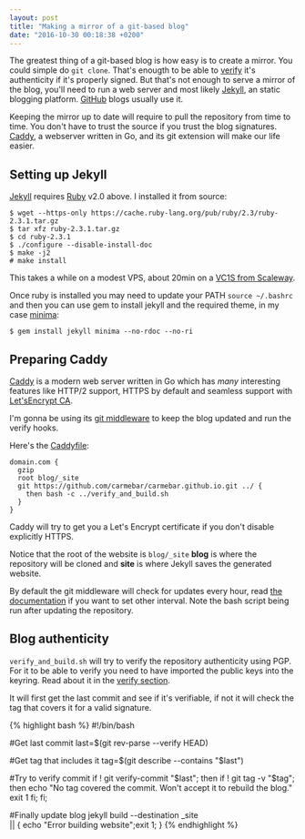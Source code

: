 ```yaml
---
layout: post
title: "Making a mirror of a git-based blog"
date: "2016-10-30 00:18:38 +0200"
---
```

The greatest thing of a git-based blog is how easy is to create a mirror. You
could simple do `git clone`. That's enougth to be able to [verify](/verify/)
it's authenticity if it's properly signed.
But that's not enough to serve a mirror of the blog, you'll need to run a
web server and most likely [Jekyll](https://jekyllrb.com), an static blogging platform.
[GitHub](https://github.com/) blogs usually use it.

Keeping the mirror up to date will require to pull the repository from time to
time. You don't have to trust the source if you trust the blog signatures.
[Caddy](https://caddyserver.com/), a webserver written in Go, and its git extension
will make our life easier.

Setting up Jekyll
-----------------

[Jekyll](https://jekyllrb.com) requires [Ruby](https://www.ruby-lang.org) v2.0
above. I installed it from source:

    $ wget --https-only https://cache.ruby-lang.org/pub/ruby/2.3/ruby-2.3.1.tar.gz
    $ tar xfz ruby-2.3.1.tar.gz
    $ cd ruby-2.3.1
    $ ./configure --disable-install-doc
    $ make -j2
    # make install

This takes a while on a modest VPS, about 20min on a [VC1S from Scaleway](https://www.scaleway.com/).

Once ruby is installed you may need to update your PATH `source ~/.bashrc` and then
you can use gem to install jekyll and the required theme, in my case [minima](https://github.com/jekyll/minima):

    $ gem install jekyll minima --no-rdoc --no-ri

Preparing Caddy
---------------

[Caddy](https://caddyserver.com/) is a modern web server written in Go which has
*many* interesting features like HTTP/2 support, HTTPS by default and seamless
support with [Let'sEncrypt CA](https://letsencrypt.org/).

I'm gonna be using its [git middleware](https://github.com/abiosoft/caddy-git) to
keep the blog updated and run the verify hooks.

Here's the [Caddyfile](https://caddyserver.com/docs/caddyfile):

    domain.com {
      gzip
      root blog/_site
      git https://github.com/carmebar/carmebar.github.io.git ../ {
        then bash -c ../verify_and_build.sh
      }
    }

Caddy will try to get you a Let's Encrypt certificate if you don't disable
explicitly HTTPS.

Notice that the root of the website is `blog/_site` __blog__ is where the repository
will be cloned and __site__ is where Jekyll saves the generated website.

By default the git middleware will check for updates every hour, read
[the documentation](https://caddyserver.com/docs/git) if you want to set other interval.
Note the bash script being run after updating the repository.

Blog authenticity
-----------------
`verify_and_build.sh` will try to verify the repository authenticity using PGP.
For it to be able to verify you need to have imported the public keys into the keyring.
Read about it in the [verify section](/verify/#getting-the-public-keys).

It will first get the last commit and see if it's verifiable, if not it will
check the tag that covers it for a valid signature.

{% highlight bash %}
#!/bin/bash

#Get last commit
last=$(git rev-parse --verify HEAD)

#Get tag that includes it
tag=$(git describe --contains "$last")

#Try to verify commit
if ! git verify-commit "$last"; then
  if ! git tag -v "$tag"; then
    echo "No tag covered the commit. Won't accept it to rebuild the blog."
    exit 1
  fi;
fi;

#Finally update blog
jekyll build --destination _site \
 || { echo "Error building website";exit 1; }
{% endhighlight %}
